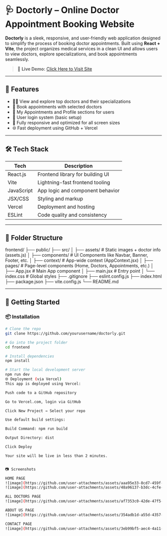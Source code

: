 # 🩺 Doctorly – Online Doctor Appointment Booking Website

**Doctorly** is a sleek, responsive, and user-friendly web application designed to simplify the process of booking doctor appointments. Built using **React + Vite**, the project organizes medical services in a clean UI and allows users to view doctors, explore specializations, and book appointments seamlessly.

> 🚀 **Live Demo:** [Click Here to Visit Site](https://doctorly-seven.vercel.app/)

---

## 📌 Features

- 🧑‍⚕️ View and explore top doctors and their specializations
- 📅 Book appointments with selected doctors
- 🧾 My Appointments and Profile sections for users
- 🔐 User login system (basic setup)
- 🧭 Fully responsive and optimized for all screen sizes
- 🌐 Fast deployment using GitHub + Vercel

---

## 🛠️ Tech Stack

| Tech       | Description                           |
|------------|---------------------------------------|
| React.js   | Frontend library for building UI      |
| Vite       | Lightning-fast frontend tooling       |
| JavaScript | App logic and component behavior      |
| JSX/CSS    | Styling and markup                    |
| Vercel     | Deployment and hosting                |
| ESLint     | Code quality and consistency          |

---

## 📁 Folder Structure

frontend/
├── public/
├── src/
│ ├── assets/ # Static images + doctor info (assets.js)
│ ├── components/ # UI Components like Navbar, Banner, Footer, etc.
│ ├── context/ # App-wide context (AppContext.jsx)
│ ├── pages/ # Page-level components (Home, Doctors, Appointments, etc.)
│ ├── App.jsx # Main App component
│ ├── main.jsx # Entry point
│ └── index.css # Global styles
├── .gitignore
├── eslint.config.js
├── index.html
├── package.json
├── vite.config.js
└── README.md







---

## 🚀 Getting Started

### 📦 Installation

```bash
# Clone the repo
git clone https://github.com/yourusername/doctorly.git

# Go into the project folder
cd frontend

# Install dependencies
npm install

# Start the local development server
npm run dev
🌐 Deployment (via Vercel)
This app is deployed using Vercel:

Push code to a GitHub repository

Go to Vercel.com, login via GitHub

Click New Project → Select your repo

Use default build settings:

Build Command: npm run build

Output Directory: dist

Click Deploy

Your site will be live in less than 2 minutes.


📷 Screenshots

HOME PAGE
![image](https://github.com/user-attachments/assets/aaa95e33-8cd7-459f-9bd2-e0616dfeca14)
![image](https://github.com/user-attachments/assets/48a96137-b3dc-4cfe-9dc4-67fc6588cd67)

ALL DOCTORS PAGE
![image](https://github.com/user-attachments/assets/af7353c0-42de-47f5-9dc8-313a78f51566)

ABOUT US PAGE
![image](https://github.com/user-attachments/assets/354adb1d-a55d-4357-bc53-84482563da7a)

CONTACT PAGE
![image](https://github.com/user-attachments/assets/3eb99bf5-aec4-4a11-8ab8-016c8c66024c)






